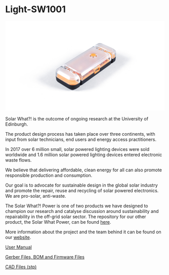 # Light-SW1001

![Solar What Light Hero Image](Images/Solar%20What%20Light%20white%20background.jpg)

Solar What?! is the outcome of ongoing research at the University of Edinburgh.

The product design process has taken place over three continents, with input from solar technicians, end users and energy access practitioners.

In 2017 over 6 million small, solar powered lighting devices were sold worldwide and 1.6 million solar powered lighting devices entered electronic waste flows.

We believe that delivering affordable, clean energy for all can also promote responsible production and consumption.

Our goal is to advocate for sustainable design in the global solar industry and promote the repair, reuse and recycling of solar powered electronics. We are pro-solar, anti-waste.

The Solar What?! Power is one of two products we have designed to champion our research and catalyse discussion around sustainability and repairability in the off-grid solar sector. The repository for our other product, the Solar What Power, can be found [here](https://github.com/SolarWhat/Light-SW2001 "here").

More information about the project and the team behind it can be found on our [website](http://www.solarwhat.xyz/index.php "website").

[User Manual](https://github.com/SolarWhat/Light-SW1001/tree/master/PCB%20Files "User Manual")

[Gerber Files, BOM and Firmware Files](https://github.com/SolarWhat/Light-SW1001/tree/master/PCB%20Files "Gerber Files, BOM and Firmware Files")

[CAD Files (stp)](https://github.com/SolarWhat/Light-SW1001/blob/master/Solar%20What%20Light%20Assembly.stp "CAD Files (stp)")
